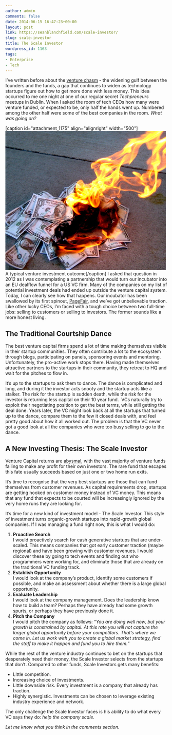 ```yaml
---
author: admin
comments: false
date: 2014-06-15 16:47:23+00:00
layout: post
link: https://seanblanchfield.com/scale-investor/
slug: scale-investor
title: The Scale Investor
wordpress_id: 1163
tags:
- Enterprise
- Tech
---
```


I’ve written before about the [venture chasm](https://seanblanchfield.com/the-venture-chasm/) - the widening gulf between the founders and the funds, a gap that continues to widen as technology startups figure out how to get more done with less money. This idea occurred to me one night at one of our regular secret _Techpreneurs_ meetups in Dublin. When I asked the room of tech CEOs how many were venture funded, or expected to be, only half the hands went up. Numbered among the other half were some of the best companies in the room. _What was going on?_
<!-- more -->
\[caption id="attachment\_1175" align="alignright" width="500"\]![A pile of burning dollars](/images/2014/06/file0001353856202.jpg) A typical venture investment outcome\[/caption\] I asked that question in 2012 as I was contemplating a partnership that would turn our incubator into an EU dealflow funnel for a US VC firm. Many of the companies on my list of potential investment deals had ended up outside the venture capital system. Today, I can clearly see how that happens. Our incubator has been swallowed by its first spinout, [PageFair](http://pagefair.com "PageFair"), and we’ve got unbelievable traction. Like other lucky CEOs, I’m faced with a tough choice between two full-time jobs: selling to customers or selling to investors. The former sounds like a more honest living.

## The Traditional Courtship Dance

The best venture capital firms spend a lot of time making themselves visible in their startup communities. They often contribute a lot to the ecosystem through blogs, participating on panels, sponsoring events and mentoring. Unfortunately, the pro-active work stops there. Having made themselves attractive partners to the startups in their community, they retreat to HQ and wait for the pitches to flow in.

It’s up to the startups to ask them to dance. The dance is complicated and long, and during it the investor acts snooty and the startup acts like a stalker. The risk for the startup is sudden death, while the risk for the investor is returning less capital on their 10 year fund.  VCs naturally try to exploit their negotiating position to get the best terms, while still getting the deal done. Years later, the VC might look back at all the startups that turned up to the dance, compare them to the few it closed deals with, and feel pretty good about how it all worked out. The problem is that the VC never got a good look at all the companies who were too busy selling to go to the dance.

## A New Investing Thesis: The Scale Investor

Venture Capital returns are [abysmal](http://thenextweb.com/insider/2012/05/07/kauffman-foundation-the-venture-capital-model-is-broken/), with the vast majority of venture funds failing to make any profit for their own investors. The rare fund that escapes this fate usually succeeds based on just one or two home run exits.

It’s time to recognise that the very best startups are those that can fund themselves from customer revenues. As capital requirements drop, startups are getting hooked on customer money instead of VC money. This means that any fund that expects to be courted will be increasingly ignored by the very home runs they are looking for.

It’s time for a new kind of investment model - The Scale Investor. This style of investment turns organic-growth startups into rapid-growth global companies. If I was managing a fund right now, this is what I would do:

1.  **Proactive Search**  
    I would proactively search for cash generative startups that are under-scaled. This means companies that got early customer traction (maybe regional) and have been growing with customer revenues. I would discover these by going to tech events and finding out who programmers were working for, and eliminate those that are already on the traditional VC funding track.
2.  **Establish Opportunity**  
    I would look at the company’s product, identify some customers if possible, and make an assessment about whether there is a large global opportunity.
3.  **Evaluate Leadership**  
    I would look at the company management. Does the leadership know how to build a team? Perhaps they have already had some growth spurts, or perhaps they have previously done it.
4.  **Pitch the Company**  
    I would pitch the company as follows: “_You are doing well now, but your growth is constrained by capital. At this rate you will not capture the larger global opportunity before your competitors. That’s where we come in. Let us work with you to create a global market strategy, find the staff to make it happen and fund you to hire them._”

While the rest of the venture industry continues to bet on the startups that desperately need their money, the Scale Investor selects from the startups that don’t. Compared to other funds, Scale Investors gets many benefits:

*   Little competition.
*   Increasing choice of investments.
*   Little downside risk. Every investment is a company that already has traction.
*   Highly synergistic. Investments can be chosen to leverage existing industry experience and network.

The only challenge the Scale Investor faces is his ability to do what every VC says they do: _help the company scale_.

_Let me know what you think in the comments section._